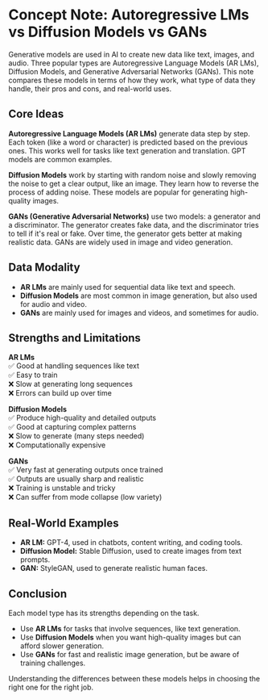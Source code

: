 # Concept Note: Autoregressive LMs vs Diffusion Models vs GANs

Generative models are used in AI to create new data like text, images, and audio. Three popular types are Autoregressive Language Models (AR LMs), Diffusion Models, and Generative Adversarial Networks (GANs). This note compares these models in terms of how they work, what type of data they handle, their pros and cons, and real-world uses.

## Core Ideas

**Autoregressive Language Models (AR LMs)** generate data step by step. Each token (like a word or character) is predicted based on the previous ones. This works well for tasks like text generation and translation. GPT models are common examples.

**Diffusion Models** work by starting with random noise and slowly removing the noise to get a clear output, like an image. They learn how to reverse the process of adding noise. These models are popular for generating high-quality images.

**GANs (Generative Adversarial Networks)** use two models: a generator and a discriminator. The generator creates fake data, and the discriminator tries to tell if it's real or fake. Over time, the generator gets better at making realistic data. GANs are widely used in image and video generation.

## Data Modality

- **AR LMs** are mainly used for sequential data like text and speech.
- **Diffusion Models** are most common in image generation, but also used for audio and video.
- **GANs** are mainly used for images and videos, and sometimes for audio.

## Strengths and Limitations

**AR LMs**  
✅ Good at handling sequences like text  
✅ Easy to train  
❌ Slow at generating long sequences  
❌ Errors can build up over time

**Diffusion Models**  
✅ Produce high-quality and detailed outputs  
✅ Good at capturing complex patterns  
❌ Slow to generate (many steps needed)  
❌ Computationally expensive

**GANs**  
✅ Very fast at generating outputs once trained  
✅ Outputs are usually sharp and realistic  
❌ Training is unstable and tricky  
❌ Can suffer from mode collapse (low variety)

## Real-World Examples

- **AR LM:** GPT-4, used in chatbots, content writing, and coding tools.  
- **Diffusion Model:** Stable Diffusion, used to create images from text prompts.  
- **GAN:** StyleGAN, used to generate realistic human faces.

## Conclusion

Each model type has its strengths depending on the task.  
- Use **AR LMs** for tasks that involve sequences, like text generation.  
- Use **Diffusion Models** when you want high-quality images but can afford slower generation.  
- Use **GANs** for fast and realistic image generation, but be aware of training challenges.

Understanding the differences between these models helps in choosing the right one for the right job.
